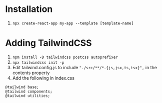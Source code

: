 # Installation

1. `npx create-react-app my-app --template [template-name]`

# Adding TailwindCSS

1. `npm install -D tailwindcss postcss autoprefixer`
2. `npx tailwindcss init -p`
3. Edit tailwind.config.js to include `"./src/**/*.{js,jsx,ts,tsx}",` in the contents property
4. Add the following in index.css
```
@tailwind base;
@tailwind components;
@tailwind utilities;
```


